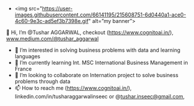 - <img src="https://user-images.githubusercontent.com/66141195/215608751-6d0440a1-ace0-4c60-9e3c-ad5ef3b7398e.gif" alt=”my banner”>
















👋 Hi, I’m @Tushar AGGARWAL, checkout (https://www.cognitoai.in/), www.medium.com/@tushar_aggarwal 
- 👀 I’m interested in solving business problems with data and learning languages
- 🌱 I’m currently learning Int. MSC International Business Management in France
- 💞️ I’m looking to collaborate on Internation project to solve business problems through data
- 📫 How to reach me (https://www.cognitoai.in/), linkedin.com/in/tusharaggarwalinseec or @tushar.inseec@gmail.com,

<!---
tushar2704/tushar2704 is a ✨ special ✨ repository because its `README.md` (this file) appears on your GitHub profile.
You can click the Preview link to take a look at your changes.
--->

